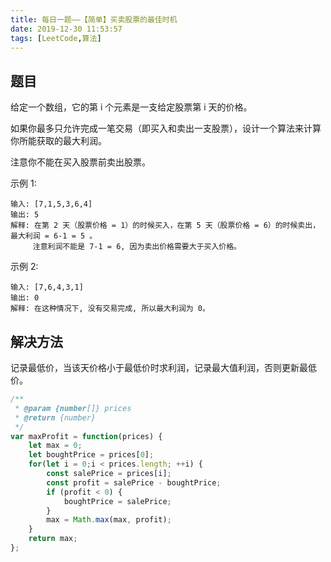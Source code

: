 ```yaml
---
title: 每日一题——【简单】买卖股票的最佳时机
date: 2019-12-30 11:53:57
tags: [LeetCode,算法]
---
```


## 题目
给定一个数组，它的第 i 个元素是一支给定股票第 i 天的价格。

如果你最多只允许完成一笔交易（即买入和卖出一支股票），设计一个算法来计算你所能获取的最大利润。

注意你不能在买入股票前卖出股票。

示例 1:
```
输入: [7,1,5,3,6,4]
输出: 5
解释: 在第 2 天（股票价格 = 1）的时候买入，在第 5 天（股票价格 = 6）的时候卖出，最大利润 = 6-1 = 5 。
     注意利润不能是 7-1 = 6, 因为卖出价格需要大于买入价格。
```
示例 2:
```
输入: [7,6,4,3,1]
输出: 0
解释: 在这种情况下, 没有交易完成, 所以最大利润为 0。
```

## 解决方法
记录最低价，当该天价格小于最低价时求利润，记录最大值利润，否则更新最低价。
```js
/**
 * @param {number[]} prices
 * @return {number}
 */
var maxProfit = function(prices) {
    let max = 0;
    let boughtPrice = prices[0];
    for(let i = 0;i < prices.length; ++i) {
        const salePrice = prices[i];
        const profit = salePrice - boughtPrice;
        if (profit < 0) {
            boughtPrice = salePrice;
        }
        max = Math.max(max, profit);
    }
    return max;
};
```